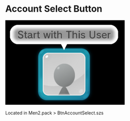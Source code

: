 # Account Select Button

![image](imgs/btnaccselect/btnaccsg.png)

Located in Men2.pack > BtnAccountSelect.szs